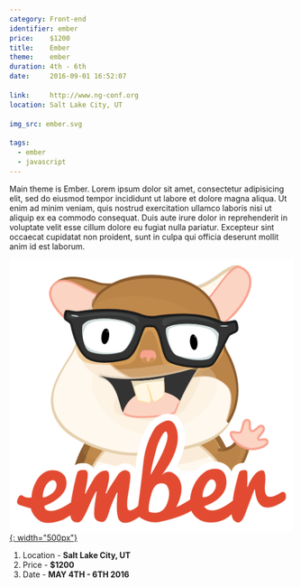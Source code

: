```yaml
---
category: Front-end
identifier: ember
price:    $1200
title:    Ember
theme:    ember
duration: 4th - 6th
date:     2016-09-01 16:52:07

link:     http://www.ng-conf.org
location: Salt Lake City, UT

img_src: ember.svg

tags:
  - ember
  - javascript
---
```


Main theme is Ember.
Lorem ipsum dolor sit amet, consectetur adipisicing elit, sed do eiusmod tempor incididunt ut labore et dolore magna aliqua. Ut enim ad minim veniam, quis nostrud exercitation ullamco laboris nisi ut aliquip ex ea commodo consequat. Duis aute irure dolor in reprehenderit in voluptate velit esse cillum dolore eu fugiat nulla pariatur. Excepteur sint occaecat cupidatat non proident, sunt in culpa qui officia deserunt mollit anim id est laborum.

[![angular javascript conferences programming](/assets/img/min/ember.svg){: width="500px"}](http://www.ng-conf.org)

1.  Location - **Salt Lake City, UT**
2.  Price - **$1200**
3.  Date - **MAY 4TH - 6TH 2016**
